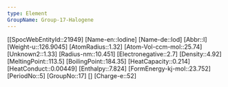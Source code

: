 ```yaml
---
type: Element
GroupName: Group-17-Halogene
---
```

[[SpocWebEntityId::21949]
[Name-en::Iodine]
[Name-de::Iod]
[Abbr::I]
[Weight-u::126.9045]
[AtomRadius::1.32]
[Atom-Vol-ccm-mol::25.74]
[Unknown2::1.33]
[Radius-nm::10.451]
[Electronegative::2.7]
[Density::4.92]
[MeltingPoint::113.5]
[BoilingPoint::184.35]
[HeatCapacity::0.214]
[HeatConduct::0.00449]
[Enthalpy::7.824]
[FormEnergy-kj-mol::23.752]
[PeriodNo::5]
[GroupNo::17]
[]
[Charge-e::52]

